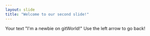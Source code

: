 ```yaml
---
layout: slide
title: "Welcome to our second slide!"
---
```

Your text "I'm a newbie on gitWorld!"
Use the left arrow to go back!
